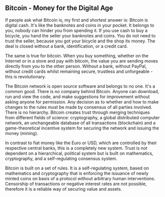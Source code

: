 ## Bitcoin - Money for the Digital Age

If people ask what Bitcoin is, my first and shortest answer is: Bitcoin is digital cash. It's like the banknotes and coins in your pocket. It belongs to you, nobody can hinder you from spending it. If you use cash to buy a bicycle, you hand the seller your banknotes and coins. You do not need to trust the seller, because you got your bicycle and the shop its money. The deal is closed without a bank, identification, or a credit card.

The same is true for bitcoin. When you buy something, whether on the Internet or in a store and pay with bitcoin, the value you are sending moves directly from you to the other person. Without a bank, without PayPal, without credit cards whilst remaining secure, trustless and unforgeable - this is revolutionary.

The Bitcoin network is open source software and belongs to no one. It's a common good. There is no company behind Bitcoin. Anyone can download, run and view the code, and make suggestions for improvement without asking anyone for permission. Any decision as to whether and how to make changes to the rules must be made by consensus of all parties involved. There is no hierarchy. Bitcoin creates trust through merging techniques from different fields of science: cryptography, a global distributed computer network, an unchangeable database of all transactions (blockchain) and a game-theoretical incentive system for securing the network and issuing the money (mining).

In contrast to fiat money like the Euro or USD, which are controlled by their respective central banks, this is a completely new system. Trust is not dependent on a hierarchical, political system but is built on mathematics, cryptography, and a self-regulating consensus system. 

Bitcoin is built on a set of rules. It is a self-regulating system, based on mathematics and cryptography that is enforcing the issuance of newly minted coins on basis of a protocol without arbitrary human interventions. Censorship of transactions or negative interest rates are not possible, therefore it is a reliable way of securing value and assets. 


